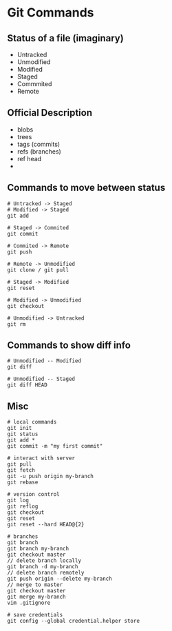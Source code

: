 # Git Commands

## Status of a file (imaginary)

- Untracked
- Unmodified
- Modified
- Staged
- Commmited
- Remote

## Official Description

- blobs 
- trees
- tags (commits)
- refs (branches)
- ref head
- 

## Commands to move between status

```
# Untracked -> Staged
# Modified -> Staged
git add 

# Staged -> Commited
git commit

# Commited -> Remote
git push

# Remote -> Unmodified
git clone / git pull

# Staged -> Modified
git reset

# Modified -> Unmodified
git checkout

# Unmodified -> Untracked
git rm
```

## Commands to show diff info

```
# Unmodified -- Modified
git diff

# Unmodified -- Staged
git diff HEAD
```





## Misc

```
# local commands
git init
git status
git add *
git commit -m "my first commit"

# interact with server
git pull
git fetch
git -u push origin my-branch
git rebase

# version control
git log
git reflog
git checkout
git reset
git reset --hard HEAD@{2}

# branches
git branch 
git branch my-branch
git checkout master
// delete branch locally
git branch -d my-branch
// delete branch remotely
git push origin --delete my-branch
// merge to master
git checkout master
git merge my-branch
vim .gitignore

# save credentials
git config --global credential.helper store
```

